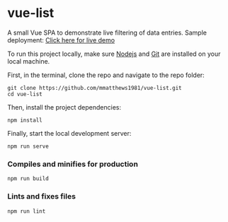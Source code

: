 # vue-list

A small Vue SPA to demonstrate live filtering of data entries. Sample deployment: [Click here for live demo](https://inspiring-haibt-86ddb3.netlify.app/)

To run this project locally, make sure [Nodejs](https://nodejs.org/en/) and [Git](https://git-scm.com/downloads) are installed on your local machine. 

First, in the terminal, clone the repo and navigate to the repo folder:

```
git clone https://github.com/mmatthews1981/vue-list.git
cd vue-list
```
Then, install the project dependencies:
```
npm install
```
Finally, start the local development server:
```
npm run serve
```

### Compiles and minifies for production
```
npm run build
```

### Lints and fixes files
```
npm run lint
```
